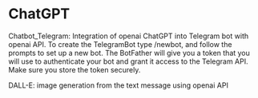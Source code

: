# ChatGPT
Chatbot_Telegram: Integration of openai ChatGPT into Telegram bot with openai API.
                  To create the TelegramBot type /newbot, and follow the prompts to set up a new bot. 
                  The BotFather will give you a token that you will use to authenticate your bot and grant it access to the Telegram API. 
                  Make sure you store the token securely.

DALL-E: image generation from the text message using openai API 
